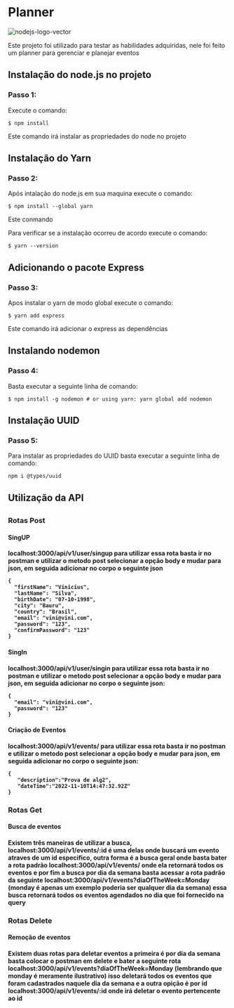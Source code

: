 # Planner
![nodejs-logo-vector](https://user-images.githubusercontent.com/83310782/218368308-9a7acfc7-f581-4db5-8fc5-9317659ef0bf.svg)
<p>Este projeto foi utilizado para testar as habilidades adquiridas, nele foi feito um planner para gerenciar e planejar eventos</p>
<h2>Instalação do node.js no projeto</h2>
<h3>Passo 1:</h3>
<p>Execute o comando:</p>
    
    $ npm install
    
<p>Este comando irá instalar as propriedades do node no projeto</p>
<h2>Instalação do Yarn</h2>
<h3>Passo 2:</h3>
<p>Após intalação do node.js em sua maquina execute o comando:</p>
            
    $ npm install --global yarn 

<p>Este conmando</p>
<p>Para verificar se a instalação ocorreu de acordo execute o comando:</p>

    $ yarn --version
    
<h2>Adicionando o pacote Express</h2>
<h3>Passo 3:</h3>
<p>Apos instalar o yarn de modo global execute o comando:</p>

    $ yarn add express

<p>Este comando irá adicionar o express as dependências</p>
<h2>Instalando nodemon</h2>
<h3>Passo 4:</h3>
<p>Basta executar a seguinte linha de comando:</p>
    
    $ npm install -g nodemon # or using yarn: yarn global add nodemon

<h2> Instalação UUID </h2>
<h3>Passo 5:</h3>
<p>Para instalar as propriedades do UUID basta executar a seguinte linha de comando:</p>
    
    npm i @types/uuid
    
<h2>Utilização da API<h2>
<h3>Rotas Post</h3>
<h4>SingUP<h4>
<p>localhost:3000/api/v1/user/singup para utilizar essa rota basta ir no postman e utilizar o metodo post selecionar a opção body e mudar para json, em seguida adicionar no corpo o seguinte json<p>
    
    {
      "firstName": "Vinicius",
      "lastName": "Silva",
      "birthDate": "07-10-1998",
      "city": "Bauru",
      "country": "Brasil",
      "email": "vini@vini.com",
      "password": "123",
      "confirmPassword": "123"
    }
    
<h4>SingIn<h4>
<p>localhost:3000/api/v1/user/singin para utilizar essa rota basta ir no postman e utilizar o metodo post selecionar a opção body e mudar para json, em seguida adicionar no corpo o seguinte json:<p>
    
    {
      "email": "vini@vini.com",
      "password": "123"
    }
    
<h4>Criação de Eventos<h4>
<p>localhost:3000/api/v1/events/ para utilizar essa rota basta ir no postman e utilizar o metodo post selecionar a opção body e mudar para json, em seguida adicionar no corpo o seguinte json:<p>
    
    {
       "description":"Prova de alg2",
       "dateTime":"2022-11-10T14:47:32.92Z"
    }
    
<h3>Rotas Get</h3>
<h4>Busca de eventos<h4>
<p>Existem três maneiras de utilizar a busca, localhost:3000/api/v1/events/:id é uma delas onde buscará um evento atraves de um id especifico, outra forma é a busca geral onde basta bater a rota padrão localhost:3000/api/v1/events/ onde ela retornará todos os eventos e por fim a busca por dia da semana basta acessar a rota padrão  da seguinte localhost:3000/api/v1/events?diaOfTheWeek=Monday (monday é apenas um exemplo poderia ser qualquer dia da semana) essa busca retornará todos os eventos agendados no dia que foi fornecido na query<p>
<h3>Rotas Delete</h3>
<h4>Remoção de eventos<h4>
<p>Existem duas rotas para deletar eventos a primeira é por dia da semana basta colocar o postman em delete e bater a seguinte rota localhost:3000/api/v1/events?diaOfTheWeek=Monday (lembrando que monday é meramente ilustrativo) isso deletará todos os eventos que foram cadastrados naquele dia da semana e a outra opição é por id localhost:3000/api/v1/events/:id onde irá deletar o evento pertencente ao id</p>

